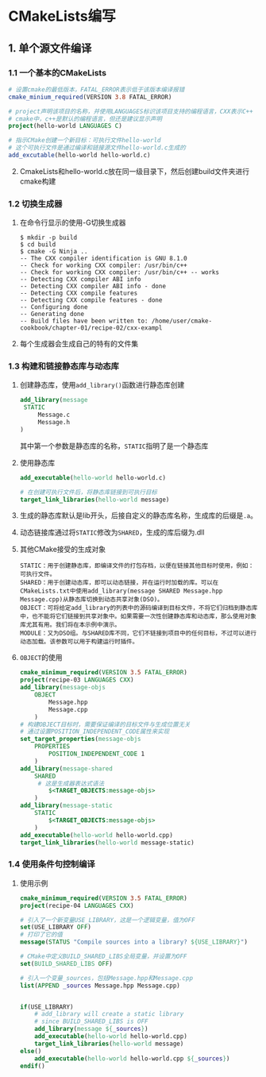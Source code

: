 # CMakeLists编写

## 1. 单个源文件编译

### 1.1 一个基本的CMakeLists

```cmake
# 设置cmake的最低版本，FATAL_ERROR表示低于该版本编译报错
cmake_minium_required(VERSION 3.8 FATAL_ERROR)

# project声明该项目的名称，并使用LANGUAGES标识该项目支持的编程语言，CXX表示C++
# cmake中，c++是默认的编程语言，但还是建议显示声明
project(hello-world LANGUAGES C)

# 指示CMake创建一个新目标：可执行文件hello-world
# 这个可执行文件是通过编译和链接源文件hello-world.c生成的
add_excutable(hello-world hello-world.c)
```

2. CmakeLists和hello-world.c放在同一级目录下，然后创建build文件夹进行cmake构建

### 1.2 切换生成器

1. 在命令行显示的使用-G切换生成器

   ```shell
   $ mkdir -p build
   $ cd build
   $ cmake -G Ninja ..
   -- The CXX compiler identification is GNU 8.1.0
   -- Check for working CXX compiler: /usr/bin/c++
   -- Check for working CXX compiler: /usr/bin/c++ -- works
   -- Detecting CXX compiler ABI info
   -- Detecting CXX compiler ABI info - done
   -- Detecting CXX compile features
   -- Detecting CXX compile features - done
   -- Configuring done
   -- Generating done
   -- Build files have been written to: /home/user/cmake-cookbook/chapter-01/recipe-02/cxx-exampl
   ```

2. 每个生成器会生成自己的特有的文件集

### 1.3 构建和链接静态库与动态库

1. 创建静态库，使用```add_library()```函数进行静态库创建

   ```cmake
   add_library(message
   	STATIC
   		Message.c
   		Message.h
   )
   ```

   其中第一个参数是静态库的名称，```STATIC```指明了是一个静态库

2. 使用静态库

   ```cmake
   add_executable(hello-world hello-world.c)
   
   # 在创建可执行文件后，将静态库链接到可执行目标
   target_link_libraries(hello-world message)
   ```

3. 生成的静态库默认是lib开头，后接自定义的静态库名称，生成库的后缀是```.a```。

4. 动态链接库通过将``STATIC``修改为``SHARED``，生成的库后缀为.dll

5. 其他CMake接受的生成对象

   ```
   STATIC：用于创建静态库，即编译文件的打包存档，以便在链接其他目标时使用，例如：可执行文件。
   SHARED：用于创建动态库，即可以动态链接，并在运行时加载的库。可以在CMakeLists.txt中使用add_library(message SHARED Message.hpp Message.cpp)从静态库切换到动态共享对象(DSO)。
   OBJECT：可将给定add_library的列表中的源码编译到目标文件，不将它们归档到静态库中，也不能将它们链接到共享对象中。如果需要一次性创建静态库和动态库，那么使用对象库尤其有用。我们将在本示例中演示。
   MODULE：又为DSO组。与SHARED库不同，它们不链接到项目中的任何目标，不过可以进行动态加载。该参数可以用于构建运行时插件。
   ```

6. ``OBJECT``的使用

   ```cmake
   cmake_minimum_required(VERSION 3.5 FATAL_ERROR)
   project(recipe-03 LANGUAGES CXX)
   add_library(message-objs
       OBJECT
           Message.hpp
           Message.cpp
       )
   # 构建OBJECT目标时，需要保证编译的目标文件与生成位置无关
   # 通过设置POSITION_INDEPENDENT_CODE属性来实现
   set_target_properties(message-objs
       PROPERTIES
           POSITION_INDEPENDENT_CODE 1
       )
   add_library(message-shared
       SHARED
       	# 这是生成器表达式语法
           $<TARGET_OBJECTS:message-objs> 
       )
   add_library(message-static
       STATIC
           $<TARGET_OBJECTS:message-objs>
       )
   add_executable(hello-world hello-world.cpp)
   target_link_libraries(hello-world message-static)
   ```

### 1.4 使用条件句控制编译

1. 使用示例

   ```cmake
   cmake_minimum_required(VERSION 3.5 FATAL_ERROR)
   project(recipe-04 LANGUAGES CXX)
   
   # 引入了一个新变量USE_LIBRARY，这是一个逻辑变量，值为OFF
   set(USE_LIBRARY OFF)
   # 打印了它的值
   message(STATUS "Compile sources into a library? ${USE_LIBRARY}")
   
   # CMake中定义BUILD_SHARED_LIBS全局变量，并设置为OFF
   set(BUILD_SHARED_LIBS OFF)
   
   # 引入一个变量_sources，包括Message.hpp和Message.cpp
   list(APPEND _sources Message.hpp Message.cpp)
   
   
   if(USE_LIBRARY)
       # add_library will create a static library
       # since BUILD_SHARED_LIBS is OFF
       add_library(message ${_sources})
       add_executable(hello-world hello-world.cpp)
       target_link_libraries(hello-world message)
   else()
       add_executable(hello-world hello-world.cpp ${_sources})
   endif()
   ```
   
   

